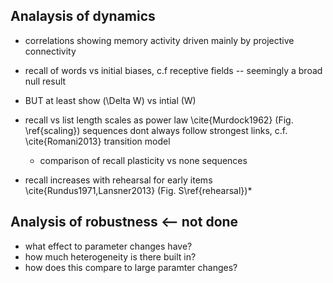 ## Analaysis of dynamics

* correlations showing memory activity driven mainly by projective connectivity
* recall of words vs initial biases, c.f receptive fields -- seemingly a broad null result
 * BUT at least show \(\Delta W\) vs intial \(W\) 

* recall vs list length scales as power law \cite{Murdock1962} (Fig. \ref{scaling})
sequences dont always follow strongest links, c.f. \cite{Romani2013} transition model
  - comparison of recall plasticity vs none sequences

* recall increases with rehearsal for early items \cite{Rundus1971,Lansner2013} (Fig. S\ref{rehearsal})* 

## Analysis of robustness <-- not done

* what effect to parameter changes have?
 * how much heterogeneity is there built in?
 * how does this compare to large paramter changes?